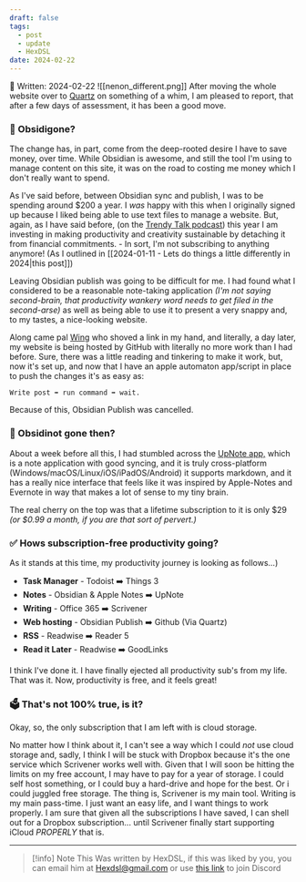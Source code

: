 ```yaml
---
draft: false
tags:
  - post
  - update
  - HexDSL
date: 2024-02-22
---
```

📆 Written: 2024-02-22
![[nenon_different.png]]
After moving the whole website over to [Quartz](https://quartz.jzhao.xyz) on something of a whim, I am pleased to report, that after a few days of assessment, it has been a good move. 

### 📂 Obsidigone?
The change has, in part, come from the deep-rooted desire I have to save money, over time. While Obsidian is awesome, and still the tool I'm using to manage content on this site, it was on the road to costing me money which I don't really want to spend.

As I've said before, between Obsidian sync and publish, I was to be spending around $200 a year. I *was* happy with this when I originally signed up because I liked being able to use text files to manage a website. But, again, as I have said before, (on the [Trendy Talk podcast](https://trendy.hexdsl.com)) this year I am investing in making productivity and creativity sustainable by detaching it from financial commitments.  - In sort, I'm not subscribing to anything anymore! (As I outlined in [[2024-01-11 - Lets do things a little differently in 2024|this post]])

Leaving Obsidian publish was going to be difficult for me. I had found what I considered to be a reasonable note-taking application *(I'm not saying second-brain, that productivity wankery word needs to get filed in the second-arse)* as well as being able to use it to present a very snappy and, to my tastes, a nice-looking website. 

Along came pal [Wing](https://feather.onl) who shoved a link in my hand, and literally, a day later, my website is being hosted by GitHub with literally no more work than I had before. Sure, there was a little reading and tinkering to make it work, but, now it's set up, and now that I have an apple automaton app/script in place to push the changes it's as easy as:

`Write post ➡️ run command ➡️ wait.`

Because of this, Obsidian Publish was cancelled. 

### 📓 Obsidinot gone then?
About a week before all this, I had stumbled across the [UpNote app,](https://getupnote.com) which is a note application with good syncing, and it is truly cross-platform (Windows/macOS/Linux/iOS/iPadOS/Android) it supports markdown, and it has a really nice interface that feels like it was inspired by Apple-Notes and Evernote in way that makes a lot of sense to my tiny brain. 

The real cherry on the top was that a lifetime subscription to it is only $29 *(or $0.99 a month, if you are that sort of pervert.)*

### ✅ Hows subscription-free productivity going?
As it stands at this time, my productivity journey is looking as follows...)
- **Task Manager** - Todoist ➡️ Things 3
- **Notes** - Obsidian & Apple Notes ➡️ UpNote 
- **Writing** - Office 365 ➡️ Scrivener 
- **Web hosting** - Obsidian Publish ➡️ Github (Via Quartz) 
- **RSS** - Readwise ➡️ Reader 5
- **Read it Later** - Readwise ➡️ GoodLinks

I think I've done it. I have finally ejected all productivity sub's from my life. That was it. Now, productivity is free, and it feels great! 

### 🗳️ That's not 100% true, is it?
Okay, so, the only subscription that I am left with is cloud storage. 

No matter how I think about it, I can't see a way which I could *not* use cloud storage and, sadly, I think I will be stuck with Dropbox because it's the one service which Scrivener works well with. Given that I will soon be hitting the limits on my free account, I may have to pay for a year of storage. I could self host something, or I could buy a hard-drive and hope for the best. Or i could juggled free storage. The thing is, Scrivener is my main tool. Writing is my main pass-time. I just want an easy life, and I want things to work properly. I am sure that given all the subscriptions I have saved, I can shell out for a Dropbox subscription... until Scrivener finally start supporting iCloud *PROPERLY* that is. 

---

> [!info] Note
> This Was written by HexDSL, if this was liked by you, you can email him at [Hexdsl@gmail.com](mailto:hexdsl@gmail.com) or use [this link](https://discord.hexdsl.com) to join Discord